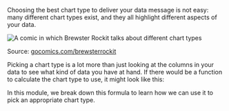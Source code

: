 <script>
	import Katex from "$lib/components/Katex.svelte"
</script>

Choosing the best chart type to deliver your data message is not easy: many different chart types exist, and they all highlight different aspects of your data.

![A comic in which Brewster Rockit talks about different chart types](Choosing%20the%20right%20chart%20type%20for%20your%20story%20534c70625e194b62ad932d52825d1579/brewster-rocket-comic.jpg)

Source: [gocomics.com/brewsterrockit](https://www.gocomics.com/brewsterrockit/2020/05/03)

Picking a chart type is a lot more than just looking at the columns in your data to see what kind of data you have at hand. If there would be a function to calculate the chart type to use, it might look like this:

<p class="center">
<Katex math={"ChartType = f(dataTypes, message, dataSize,audience, medium)"}></Katex>
</p>

In this module, we break down this formula to learn how we can use it to pick an appropriate chart type.